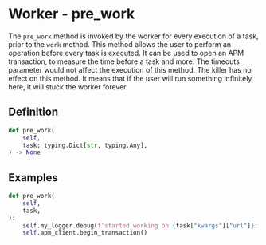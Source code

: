# Worker - pre_work

The `pre_work` method is invoked by the worker for every execution of a task, prior to the `work` method. This method allows the user to perform an operation before every task is executed. It can be used to open an APM transaction, to measure the time before a task and more. The timeouts parameter would not affect the execution of this method. The killer has no effect on this method. It means that if the user will run something infinitely here, it will stuck the worker forever.


## Definition

```python
def pre_work(
    self,
    task: typing.Dict[str, typing.Any],
) -> None
```


## Examples

```python
def pre_work(
    self,
    task,
):
    self.my_logger.debug(f'started working on {task["kwargs"]["url"]}: {time.time()}')
    self.apm_client.begin_transaction()
```
